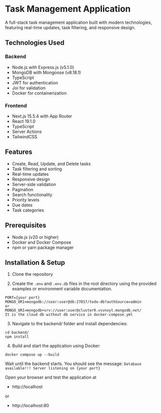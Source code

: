 # Task Management Application

A full-stack task management application built with modern technologies, featuring real-time updates, task filtering, and responsive design.

## Technologies Used

### Backend

- Node.js with Express.js (v5.1.0)
- MongoDB with Mongoose (v8.18.1)
- TypeScript
- JWT for authentication
- Joi for validation
- Docker for containerization

### Frontend

- Next.js 15.5.4 with App Router
- React 19.1.0
- TypeScript
- Server Actions
- TailwindCSS

## Features

- Create, Read, Update, and Delete tasks
- Task filtering and sorting
- Real-time updates
- Responsive design
- Server-side validation
- Pagination
- Search functionality
- Priority levels
- Due dates
- Task categories

## Prerequisites

- Node.js (v20 or higher)
- Docker and Docker Compose
- npm or yarn package manager

## Installation & Setup

1. Clone the repository

2. Create the `.env` and `.env.db` files in the root directory using the provided examples or environment variable documentation.
```
PORT={your port}
MONGO_URI=mongodb://user:user@db:27017/todo-db?authSource=admin
or 
MONGO_URI=mongodb+srv://user:user@cluster0.vsvnxyt.mongodb.net/
It is the cloud db without db service in docker-compose.yml
```
3. Navigate to the backend/ folder and install dependencies:
```
cd backend/
npm install
```
4. Build and start the application using Docker:
```
docker compose up --build
```

Wait until the backend starts. You should see the message:
`Database available!!! Server listening on {your port}`


Open your browser and test the application at
- http://localhost

or
- http://localhost:80